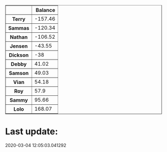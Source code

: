 <table border="1" class="dataframe">
  <thead>
    <tr style="text-align: right;">
      <th></th>
      <th>Balance</th>
    </tr>
  </thead>
  <tbody>
    <tr>
      <th>Terry</th>
      <td>-157.46</td>
    </tr>
    <tr>
      <th>Sammas</th>
      <td>-120.34</td>
    </tr>
    <tr>
      <th>Nathan</th>
      <td>-106.52</td>
    </tr>
    <tr>
      <th>Jensen</th>
      <td>-43.55</td>
    </tr>
    <tr>
      <th>Dickson</th>
      <td>-38</td>
    </tr>
    <tr>
      <th>Debby</th>
      <td>41.02</td>
    </tr>
    <tr>
      <th>Samson</th>
      <td>49.03</td>
    </tr>
    <tr>
      <th>Vian</th>
      <td>54.18</td>
    </tr>
    <tr>
      <th>Roy</th>
      <td>57.9</td>
    </tr>
    <tr>
      <th>Sammy</th>
      <td>95.66</td>
    </tr>
    <tr>
      <th>Lolo</th>
      <td>168.07</td>
    </tr>
  </tbody>
</table><H1>Last update:</H1>2020-03-04 12:05:03.041292
